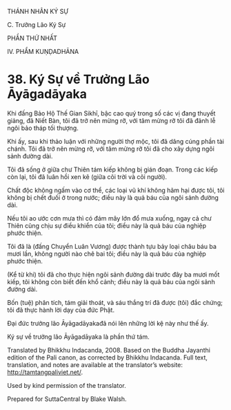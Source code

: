 THÁNH NHÂN KÝ SỰ

C. Trưởng Lão Ký Sự

PHẦN THỨ NHẤT

IV. PHẨM KUṆḌADHĀNA

# 38\. Ký Sự về Trưởng Lão Āyāgadāyaka

Khi đấng Bảo Hộ Thế Gian Sikhī, bậc cao quý trong số các vị đang thuyết giảng, đã Niết Bàn, tôi đã trở nên mừng rỡ, với tâm mừng rỡ tôi đã đảnh lễ ngôi bảo tháp tối thượng.

Khi ấy, sau khi thảo luận với những người thợ mộc, tôi đã dâng cúng phần tài chánh. Tôi đã trở nên mừng rỡ, với tâm mừng rỡ tôi đã cho xây dựng ngôi sảnh đường dài.

Tôi đã sống ở giữa chư Thiên tám kiếp không bị gián đoạn. Trong các kiếp còn lại, tôi đã luân hồi xen kẽ (giữa cõi trời và cõi người).

Chất độc không ngấm vào cơ thể, các loại vũ khí không hãm hại được tôi, tôi không bị chết đuối ở trong nước; điều này là quả báu của ngôi sảnh đường dài.

Nếu tôi ao ước cơn mưa thì có đám mây lớn đổ mưa xuống, ngay cả chư Thiên cũng chịu sự điều khiển của tôi; điều này là quả báu của nghiệp phước thiện.

Tôi đã là (đấng Chuyển Luân Vương) được thành tựu bảy loại châu báu ba mươi lần, không người nào chê bai tôi; điều này là quả báu của nghiệp phước thiện.

(Kể từ khi) tôi đã cho thực hiện ngôi sảnh đường dài trước đây ba mươi mốt kiếp, tôi không còn biết đến khổ cảnh; điều này là quả báu của ngôi sảnh đường dài.

Bốn (tuệ) phân tích, tám giải thoát, và sáu thắng trí đã được (tôi) đắc chứng; tôi đã thực hành lời dạy của đức Phật.

Đại đức trưởng lão Āyāgadāyakađã nói lên những lời kệ này như thế ấy.

Ký sự về trưởng lão Āyāgadāyaka là phần thứ tám.

Translated by Bhikkhu Indacanda, 2008. Based on the Buddha Jayanthi edition of the Pali canon, as corrected by Bhikkhu Indacanda. Full text, translation, and notes are available at the translator’s website: http://tamtangpaliviet.net/.

Used by kind permission of the translator.

Prepared for SuttaCentral by Blake Walsh.